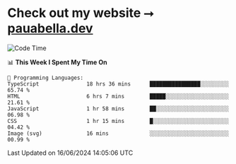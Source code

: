 # Check out my website ⭢ [pauabella.dev](https://pauabella.dev)

<!--START_SECTION:waka-->
![Code Time](http://img.shields.io/badge/Code%20Time-3%2C469%20hrs-blue)

📊 **This Week I Spent My Time On** 

```text
💬 Programming Languages: 
TypeScript               18 hrs 36 mins      ████████████████░░░░░░░░░   65.74 % 
HTML                     6 hrs 7 mins        █████░░░░░░░░░░░░░░░░░░░░   21.61 % 
JavaScript               1 hr 58 mins        ██░░░░░░░░░░░░░░░░░░░░░░░   06.98 % 
CSS                      1 hr 15 mins        █░░░░░░░░░░░░░░░░░░░░░░░░   04.42 % 
Image (svg)              16 mins             ░░░░░░░░░░░░░░░░░░░░░░░░░   00.99 % 
```


 Last Updated on 16/06/2024 14:05:06 UTC
<!--END_SECTION:waka-->
